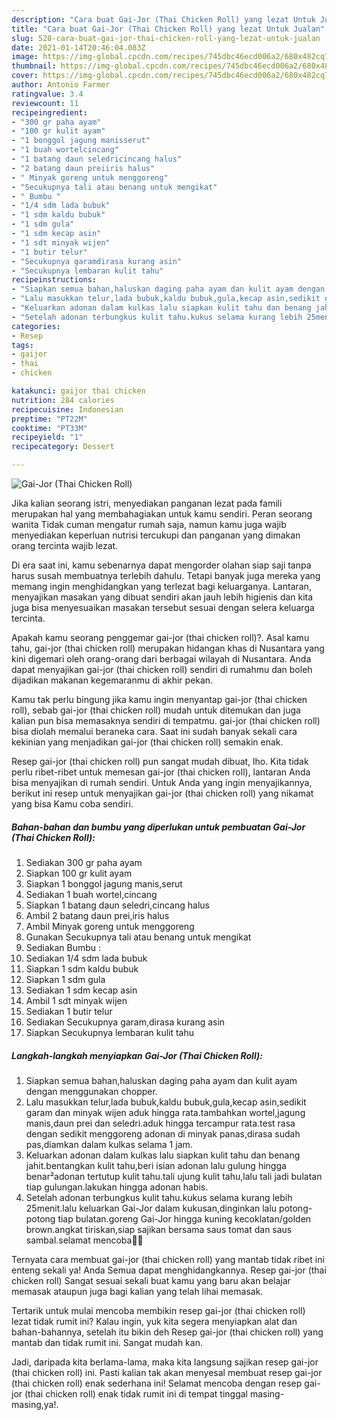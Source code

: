 ```yaml
---
description: "Cara buat Gai-Jor (Thai Chicken Roll) yang lezat Untuk Jualan"
title: "Cara buat Gai-Jor (Thai Chicken Roll) yang lezat Untuk Jualan"
slug: 528-cara-buat-gai-jor-thai-chicken-roll-yang-lezat-untuk-jualan
date: 2021-01-14T20:46:04.083Z
image: https://img-global.cpcdn.com/recipes/745dbc46ecd006a2/680x482cq70/gai-jor-thai-chicken-roll-foto-resep-utama.jpg
thumbnail: https://img-global.cpcdn.com/recipes/745dbc46ecd006a2/680x482cq70/gai-jor-thai-chicken-roll-foto-resep-utama.jpg
cover: https://img-global.cpcdn.com/recipes/745dbc46ecd006a2/680x482cq70/gai-jor-thai-chicken-roll-foto-resep-utama.jpg
author: Antonio Farmer
ratingvalue: 3.4
reviewcount: 11
recipeingredient:
- "300 gr paha ayam"
- "100 gr kulit ayam"
- "1 bonggol jagung manisserut"
- "1 buah wortelcincang"
- "1 batang daun seledricincang halus"
- "2 batang daun preiiris halus"
- " Minyak goreng untuk menggoreng"
- "Secukupnya tali atau benang untuk mengikat"
- " Bumbu "
- "1/4 sdm lada bubuk"
- "1 sdm kaldu bubuk"
- "1 sdm gula"
- "1 sdm kecap asin"
- "1 sdt minyak wijen"
- "1 butir telur"
- "Secukupnya garamdirasa kurang asin"
- "Secukupnya lembaran kulit tahu"
recipeinstructions:
- "Siapkan semua bahan,haluskan daging paha ayam dan kulit ayam dengan menggunakan chopper."
- "Lalu masukkan telur,lada bubuk,kaldu bubuk,gula,kecap asin,sedikit garam dan minyak wijen aduk hingga rata.tambahkan wortel,jagung manis,daun prei dan seledri.aduk hingga tercampur rata.test rasa dengan sedikit menggoreng adonan di minyak panas,dirasa sudah pas,diamkan dalam kulkas selama 1 jam."
- "Keluarkan adonan dalam kulkas lalu siapkan kulit tahu dan benang jahit.bentangkan kulit tahu,beri isian adonan lalu gulung hingga benar²adonan tertutup kulit tahu.tali ujung kulit tahu,lalu tali jadi bulatan tiap gulungan.lakukan hingga adonan habis."
- "Setelah adonan terbungkus kulit tahu.kukus selama kurang lebih 25menit.lalu keluarkan Gai-Jor dalam kukusan,dinginkan lalu potong-potong tiap bulatan.goreng Gai-Jor hingga kuning kecoklatan/golden brown.angkat tiriskan,siap sajikan bersama saus tomat dan saus sambal.selamat mencoba🙏😊"
categories:
- Resep
tags:
- gaijor
- thai
- chicken

katakunci: gaijor thai chicken 
nutrition: 284 calories
recipecuisine: Indonesian
preptime: "PT22M"
cooktime: "PT33M"
recipeyield: "1"
recipecategory: Dessert

---
```



![Gai-Jor (Thai Chicken Roll)](https://img-global.cpcdn.com/recipes/745dbc46ecd006a2/680x482cq70/gai-jor-thai-chicken-roll-foto-resep-utama.jpg)

Jika kalian seorang istri, menyediakan panganan lezat pada famili merupakan hal yang membahagiakan untuk kamu sendiri. Peran seorang  wanita Tidak cuman mengatur rumah saja, namun kamu juga wajib menyediakan keperluan nutrisi tercukupi dan panganan yang dimakan orang tercinta wajib lezat.

Di era  saat ini, kamu sebenarnya dapat mengorder olahan siap saji tanpa harus susah membuatnya terlebih dahulu. Tetapi banyak juga mereka yang memang ingin menghidangkan yang terlezat bagi keluarganya. Lantaran, menyajikan masakan yang dibuat sendiri akan jauh lebih higienis dan kita juga bisa menyesuaikan masakan tersebut sesuai dengan selera keluarga tercinta. 



Apakah kamu seorang penggemar gai-jor (thai chicken roll)?. Asal kamu tahu, gai-jor (thai chicken roll) merupakan hidangan khas di Nusantara yang kini digemari oleh orang-orang dari berbagai wilayah di Nusantara. Anda dapat menyajikan gai-jor (thai chicken roll) sendiri di rumahmu dan boleh dijadikan makanan kegemaranmu di akhir pekan.

Kamu tak perlu bingung jika kamu ingin menyantap gai-jor (thai chicken roll), sebab gai-jor (thai chicken roll) mudah untuk ditemukan dan juga kalian pun bisa memasaknya sendiri di tempatmu. gai-jor (thai chicken roll) bisa diolah memalui beraneka cara. Saat ini sudah banyak sekali cara kekinian yang menjadikan gai-jor (thai chicken roll) semakin enak.

Resep gai-jor (thai chicken roll) pun sangat mudah dibuat, lho. Kita tidak perlu ribet-ribet untuk memesan gai-jor (thai chicken roll), lantaran Anda bisa menyajikan di rumah sendiri. Untuk Anda yang ingin menyajikannya, berikut ini resep untuk menyajikan gai-jor (thai chicken roll) yang nikamat yang bisa Kamu coba sendiri.

<!--inarticleads1-->

##### Bahan-bahan dan bumbu yang diperlukan untuk pembuatan Gai-Jor (Thai Chicken Roll):

1. Sediakan 300 gr paha ayam
1. Siapkan 100 gr kulit ayam
1. Siapkan 1 bonggol jagung manis,serut
1. Sediakan 1 buah wortel,cincang
1. Siapkan 1 batang daun seledri,cincang halus
1. Ambil 2 batang daun prei,iris halus
1. Ambil  Minyak goreng untuk menggoreng
1. Gunakan Secukupnya tali atau benang untuk mengikat
1. Sediakan  Bumbu :
1. Sediakan 1/4 sdm lada bubuk
1. Siapkan 1 sdm kaldu bubuk
1. Siapkan 1 sdm gula
1. Sediakan 1 sdm kecap asin
1. Ambil 1 sdt minyak wijen
1. Sediakan 1 butir telur
1. Sediakan Secukupnya garam,dirasa kurang asin
1. Siapkan Secukupnya lembaran kulit tahu




<!--inarticleads2-->

##### Langkah-langkah menyiapkan Gai-Jor (Thai Chicken Roll):

1. Siapkan semua bahan,haluskan daging paha ayam dan kulit ayam dengan menggunakan chopper.
1. Lalu masukkan telur,lada bubuk,kaldu bubuk,gula,kecap asin,sedikit garam dan minyak wijen aduk hingga rata.tambahkan wortel,jagung manis,daun prei dan seledri.aduk hingga tercampur rata.test rasa dengan sedikit menggoreng adonan di minyak panas,dirasa sudah pas,diamkan dalam kulkas selama 1 jam.
1. Keluarkan adonan dalam kulkas lalu siapkan kulit tahu dan benang jahit.bentangkan kulit tahu,beri isian adonan lalu gulung hingga benar²adonan tertutup kulit tahu.tali ujung kulit tahu,lalu tali jadi bulatan tiap gulungan.lakukan hingga adonan habis.
1. Setelah adonan terbungkus kulit tahu.kukus selama kurang lebih 25menit.lalu keluarkan Gai-Jor dalam kukusan,dinginkan lalu potong-potong tiap bulatan.goreng Gai-Jor hingga kuning kecoklatan/golden brown.angkat tiriskan,siap sajikan bersama saus tomat dan saus sambal.selamat mencoba🙏😊




Ternyata cara membuat gai-jor (thai chicken roll) yang mantab tidak ribet ini enteng sekali ya! Anda Semua dapat menghidangkannya. Resep gai-jor (thai chicken roll) Sangat sesuai sekali buat kamu yang baru akan belajar memasak ataupun juga bagi kalian yang telah lihai memasak.

Tertarik untuk mulai mencoba membikin resep gai-jor (thai chicken roll) lezat tidak rumit ini? Kalau ingin, yuk kita segera menyiapkan alat dan bahan-bahannya, setelah itu bikin deh Resep gai-jor (thai chicken roll) yang mantab dan tidak rumit ini. Sangat mudah kan. 

Jadi, daripada kita berlama-lama, maka kita langsung sajikan resep gai-jor (thai chicken roll) ini. Pasti kalian tak akan menyesal membuat resep gai-jor (thai chicken roll) enak sederhana ini! Selamat mencoba dengan resep gai-jor (thai chicken roll) enak tidak rumit ini di tempat tinggal masing-masing,ya!.

